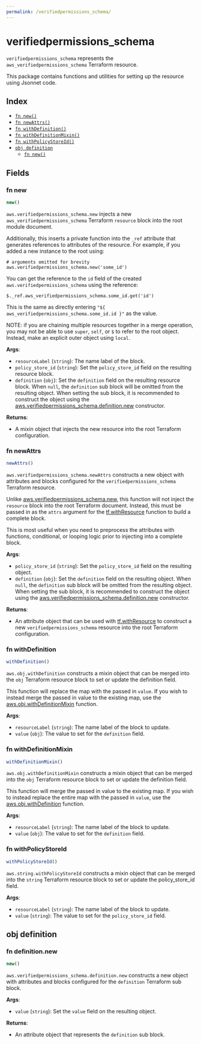 ```yaml
---
permalink: /verifiedpermissions_schema/
---
```


# verifiedpermissions_schema

`verifiedpermissions_schema` represents the `aws_verifiedpermissions_schema` Terraform resource.



This package contains functions and utilities for setting up the resource using Jsonnet code.


## Index

* [`fn new()`](#fn-new)
* [`fn newAttrs()`](#fn-newattrs)
* [`fn withDefinition()`](#fn-withdefinition)
* [`fn withDefinitionMixin()`](#fn-withdefinitionmixin)
* [`fn withPolicyStoreId()`](#fn-withpolicystoreid)
* [`obj definition`](#obj-definition)
  * [`fn new()`](#fn-definitionnew)

## Fields

### fn new

```ts
new()
```


`aws.verifiedpermissions_schema.new` injects a new `aws_verifiedpermissions_schema` Terraform `resource`
block into the root module document.

Additionally, this inserts a private function into the `_ref` attribute that generates references to attributes of the
resource. For example, if you added a new instance to the root using:

    # arguments omitted for brevity
    aws.verifiedpermissions_schema.new('some_id')

You can get the reference to the `id` field of the created `aws.verifiedpermissions_schema` using the reference:

    $._ref.aws_verifiedpermissions_schema.some_id.get('id')

This is the same as directly entering `"${ aws_verifiedpermissions_schema.some_id.id }"` as the value.

NOTE: if you are chaining multiple resources together in a merge operation, you may not be able to use `super`, `self`,
or `$` to refer to the root object. Instead, make an explicit outer object using `local`.

**Args**:
  - `resourceLabel` (`string`): The name label of the block.
  - `policy_store_id` (`string`): Set the `policy_store_id` field on the resulting resource block.
  - `definition` (`obj`): Set the `definition` field on the resulting resource block. When `null`, the `definition` sub block will be omitted from the resulting object. When setting the sub block, it is recommended to construct the object using the [aws.verifiedpermissions_schema.definition.new](#fn-definitionnew) constructor.

**Returns**:
- A mixin object that injects the new resource into the root Terraform configuration.


### fn newAttrs

```ts
newAttrs()
```


`aws.verifiedpermissions_schema.newAttrs` constructs a new object with attributes and blocks configured for the `verifiedpermissions_schema`
Terraform resource.

Unlike [aws.verifiedpermissions_schema.new](#fn-new), this function will not inject the `resource`
block into the root Terraform document. Instead, this must be passed in as the `attrs` argument for the
[tf.withResource](https://github.com/tf-libsonnet/core/tree/main/docs#fn-withresource) function to build a complete block.

This is most useful when you need to preprocess the attributes with functions, conditional, or looping logic prior to
injecting into a complete block.

**Args**:
  - `policy_store_id` (`string`): Set the `policy_store_id` field on the resulting object.
  - `definition` (`obj`): Set the `definition` field on the resulting object. When `null`, the `definition` sub block will be omitted from the resulting object. When setting the sub block, it is recommended to construct the object using the [aws.verifiedpermissions_schema.definition.new](#fn-definitionnew) constructor.

**Returns**:
  - An attribute object that can be used with [tf.withResource](https://github.com/tf-libsonnet/core/tree/main/docs#fn-withresource) to construct a new `verifiedpermissions_schema` resource into the root Terraform configuration.


### fn withDefinition

```ts
withDefinition()
```

`aws.obj.withDefinition` constructs a mixin object that can be merged into the `obj`
Terraform resource block to set or update the definition field.

This function will replace the map with the passed in `value`. If you wish to instead merge the
passed in value to the existing map, use the [aws.obj.withDefinitionMixin](TODO) function.

**Args**:
  - `resourceLabel` (`string`): The name label of the block to update.
  - `value` (`obj`): The value to set for the `definition` field.


### fn withDefinitionMixin

```ts
withDefinitionMixin()
```

`aws.obj.withDefinitionMixin` constructs a mixin object that can be merged into the `obj`
Terraform resource block to set or update the definition field.

This function will merge the passed in value to the existing map. If you wish
to instead replace the entire map with the passed in `value`, use the [aws.obj.withDefinition](TODO)
function.


**Args**:
  - `resourceLabel` (`string`): The name label of the block to update.
  - `value` (`obj`): The value to set for the `definition` field.


### fn withPolicyStoreId

```ts
withPolicyStoreId()
```

`aws.string.withPolicyStoreId` constructs a mixin object that can be merged into the `string`
Terraform resource block to set or update the policy_store_id field.



**Args**:
  - `resourceLabel` (`string`): The name label of the block to update.
  - `value` (`string`): The value to set for the `policy_store_id` field.


## obj definition



### fn definition.new

```ts
new()
```


`aws.verifiedpermissions_schema.definition.new` constructs a new object with attributes and blocks configured for the `definition`
Terraform sub block.



**Args**:
  - `value` (`string`): Set the `value` field on the resulting object.

**Returns**:
  - An attribute object that represents the `definition` sub block.
